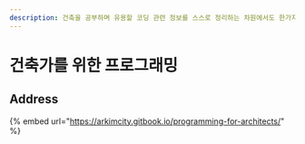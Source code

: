 ```yaml
---
description: 건축을 공부하며 유용할 코딩 관련 정보를 스스로 정리하는 차원에서도 한가지의 묶음으로 만들어보고자 합니다. 방문해주신 모든 분들 감사합니다.
---
```


# 건축가를 위한 프로그래밍

## Address

{% embed url="https://arkimcity.gitbook.io/programming-for-architects/" %}





